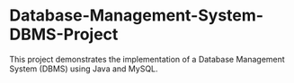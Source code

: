# Database-Management-System-DBMS-Project
This project demonstrates the implementation of a Database Management System (DBMS) using Java and MySQL.
